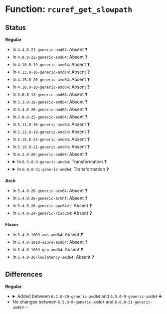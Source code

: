 # Function: <code>rcuref_get_slowpath</code>

## Status
<b>Regular</b>
<ul>
<li>
In <code>4.4.0-21-generic-amd64</code>: Absent ❓
</li>
<li>
In <code>4.8.0-22-generic-amd64</code>: Absent ❓
</li>
<li>
In <code>4.10.0-19-generic-amd64</code>: Absent ❓
</li>
<li>
In <code>4.13.0-16-generic-amd64</code>: Absent ❓
</li>
<li>
In <code>4.15.0-20-generic-amd64</code>: Absent ❓
</li>
<li>
In <code>4.18.0-10-generic-amd64</code>: Absent ❓
</li>
<li>
In <code>5.0.0-13-generic-amd64</code>: Absent ❓
</li>
<li>
In <code>5.3.0-18-generic-amd64</code>: Absent ❓
</li>
<li>
In <code>5.4.0-26-generic-amd64</code>: Absent ❓
</li>
<li>
In <code>5.8.0-25-generic-amd64</code>: Absent ❓
</li>
<li>
In <code>5.11.0-16-generic-amd64</code>: Absent ❓
</li>
<li>
In <code>5.13.0-19-generic-amd64</code>: Absent ❓
</li>
<li>
In <code>5.15.0-25-generic-amd64</code>: Absent ❓
</li>
<li>
In <code>5.19.0-21-generic-amd64</code>: Absent ❓
</li>
<li>
In <code>6.2.0-20-generic-amd64</code>: Absent ❓
</li>
<li>
<details>
<summary>In <code>6.5.0-9-generic-amd64</code>: Transformation ❓</summary>

```c
bool rcuref_get_slowpath(rcuref_t * ref)
```

```json
{
  "name": "rcuref_get_slowpath",
  "collision_type": "Unique Global",
  "inline_type": "No",
  "funcs": [
    {
      "addr": 0,
      "name": "rcuref_get_slowpath",
      "external": true,
      "loc": "lib/rcuref.c:192",
      "file": "lib/rcuref.c",
      "inline": "seen, unknown",
      "caller_inline": [],
      "caller_func": [
        "drivers/net/loopback.c:loopback_xmit",
        "net/core/sock.c:sk_dst_check",
        "net/core/sock.c:__sk_receive_skb",
        "net/core/sock.c:__sock_queue_rcv_skb",
        "net/core/skbuff.c:sock_queue_err_skb",
        "net/core/skbuff.c:__copy_skb_header",
        "net/core/dev.c:__dev_queue_xmit",
        "net/core/dev.c:dev_loopback_xmit",
        "net/core/neighbour.c:__neigh_event_send",
        "net/core/filter.c:bpf_skb_set_tunnel_key",
        "net/core/dst_cache.c:dst_cache_set_ip4",
        "net/core/dst_cache.c:dst_cache_per_cpu_get",
        "net/sched/sch_frag.c:sch_frag_xmit",
        "net/netfilter/nf_queue.c:__nf_queue",
        "net/ipv4/route.c:__mkroute_output",
        "net/ipv4/route.c:ip_route_use_hint",
        "net/ipv4/route.c:rt_cache_route",
        "net/ipv4/route.c:ipv4_sk_update_pmtu",
        "net/ipv4/ip_options.c:ip_options_rcv_srr",
        "net/ipv4/ip_output.c:ip_copy_metadata",
        "net/ipv4/ip_sockglue.c:do_ip_getsockopt",
        "net/ipv4/tcp_ipv4.c:inet_sk_rx_dst_set",
        "net/ipv4/tcp_ipv4.c:tcp_add_backlog",
        "net/ipv4/tcp_minisocks.c:tcp_child_process",
        "net/ipv4/tcp_fastopen.c:tcp_fastopen_active_disable_ofo_check",
        "net/ipv4/udp.c:udp_sendmsg",
        "net/ipv4/ipmr.c:ipmr_cache_report",
        "net/xfrm/xfrm_policy.c:__xfrm_route_forward",
        "net/xfrm/xfrm_policy.c:xdst_queue_output",
        "net/xfrm/xfrm_policy.c:xfrm_policy_queue_process",
        "net/xfrm/xfrm_policy.c:xfrm_policy_queue_process",
        "net/xfrm/xfrm_policy.c:xfrm_bundle_create",
        "net/xfrm/xfrm_policy.c:xfrm_bundle_create",
        "net/xfrm/xfrm_input.c:xfrm_input",
        "net/xfrm/xfrm_output.c:xfrm_output_one",
        "net/xfrm/xfrm_output.c:xfrm_output_one",
        "net/ipv6/ip6_output.c:ip6_append_data",
        "net/ipv6/ip6_output.c:ip6_sk_dst_lookup_flow",
        "net/ipv6/ip6_output.c:ip6_copy_metadata",
        "net/ipv6/route.c:ip6_route_output_flags",
        "net/ipv6/route.c:ip6_route_output_flags",
        "net/ipv6/route.c:ip6_pol_route_lookup",
        "net/ipv6/route.c:ip6_create_rt_rcu",
        "net/ipv6/tcp_ipv6.c:inet6_sk_rx_dst_set",
        "net/ipv6/ip6mr.c:ip6mr_cache_report",
        "net/ipv6/fib6_rules.c:fib6_rule_action",
        "net/ipv6/fib6_rules.c:fib6_rule_lookup",
        "net/ipv6/seg6_local.c:input_action_end_dt4",
        "net/ipv6/seg6_local.c:input_action_end_dx4_finish",
        "net/ipv6/seg6_local.c:seg6_lookup_any_nexthop"
      ]
    }
  ],
  "symbols": [
    {
      "addr": 18446744071596641869,
      "name": "rcuref_get_slowpath.cold",
      "section": ".text",
      "bind": "STB_LOCAL",
      "size": 21
    },
    {
      "addr": 18446744071587343568,
      "name": "rcuref_get_slowpath",
      "section": ".text",
      "bind": "STB_GLOBAL",
      "size": 117
    }
  ]
}
```
</details>
</li>
<li>
<details>
<summary>In <code>6.8.0-31-generic-amd64</code>: Transformation ❓</summary>

```c
bool rcuref_get_slowpath(rcuref_t * ref)
```

```json
{
  "name": "rcuref_get_slowpath",
  "collision_type": "Unique Global",
  "inline_type": "No",
  "funcs": [
    {
      "addr": 0,
      "name": "rcuref_get_slowpath",
      "external": true,
      "loc": "lib/rcuref.c:192",
      "file": "lib/rcuref.c",
      "inline": "seen, unknown",
      "caller_inline": [],
      "caller_func": [
        "drivers/net/loopback.c:loopback_xmit",
        "net/core/sock.c:sk_dst_check",
        "net/core/sock.c:__sk_receive_skb",
        "net/core/sock.c:__sock_queue_rcv_skb",
        "net/core/skbuff.c:sock_queue_err_skb",
        "net/core/skbuff.c:__copy_skb_header",
        "net/core/dev.c:__dev_queue_xmit",
        "net/core/dev.c:dev_loopback_xmit",
        "net/core/neighbour.c:__neigh_event_send",
        "net/core/filter.c:bpf_skb_set_tunnel_key",
        "net/core/dst_cache.c:dst_cache_set_ip4",
        "net/core/dst_cache.c:dst_cache_per_cpu_get",
        "net/sched/sch_frag.c:sch_frag_xmit",
        "net/netfilter/nf_queue.c:__nf_queue",
        "net/ipv4/route.c:__mkroute_output",
        "net/ipv4/route.c:ip_route_use_hint",
        "net/ipv4/route.c:rt_cache_route",
        "net/ipv4/route.c:ipv4_sk_update_pmtu",
        "net/ipv4/ip_options.c:ip_options_rcv_srr",
        "net/ipv4/ip_output.c:ip_copy_metadata",
        "net/ipv4/ip_sockglue.c:do_ip_getsockopt",
        "net/ipv4/tcp_ipv4.c:inet_sk_rx_dst_set",
        "net/ipv4/tcp_ipv4.c:tcp_add_backlog",
        "net/ipv4/tcp_minisocks.c:tcp_child_process",
        "net/ipv4/tcp_fastopen.c:tcp_fastopen_active_disable_ofo_check",
        "net/ipv4/udp.c:udp_sendmsg",
        "net/xfrm/xfrm_policy.c:__xfrm_route_forward",
        "net/xfrm/xfrm_policy.c:xdst_queue_output",
        "net/xfrm/xfrm_policy.c:xfrm_policy_queue_process",
        "net/xfrm/xfrm_policy.c:xfrm_policy_queue_process",
        "net/xfrm/xfrm_policy.c:xfrm_bundle_create",
        "net/xfrm/xfrm_policy.c:xfrm_bundle_create",
        "net/xfrm/xfrm_input.c:xfrm_input",
        "net/xfrm/xfrm_output.c:xfrm_output_one",
        "net/xfrm/xfrm_output.c:xfrm_output_one",
        "net/ipv6/ip6_output.c:ip6_append_data",
        "net/ipv6/ip6_output.c:ip6_sk_dst_lookup_flow",
        "net/ipv6/ip6_output.c:ip6_copy_metadata",
        "net/ipv6/route.c:ip6_route_output_flags",
        "net/ipv6/route.c:ip6_route_output_flags",
        "net/ipv6/route.c:ip6_pol_route_lookup",
        "net/ipv6/route.c:ip6_create_rt_rcu",
        "net/ipv6/tcp_ipv6.c:inet6_sk_rx_dst_set",
        "net/ipv6/ip6mr.c:ip6mr_cache_report",
        "net/ipv6/fib6_rules.c:fib6_rule_action",
        "net/ipv6/fib6_rules.c:fib6_rule_lookup",
        "net/ipv6/seg6_local.c:input_action_end_dt4",
        "net/ipv6/seg6_local.c:input_action_end_dx4_finish",
        "net/ipv6/seg6_local.c:seg6_lookup_any_nexthop"
      ]
    }
  ],
  "symbols": [
    {
      "addr": 18446744071597549934,
      "name": "rcuref_get_slowpath.cold",
      "section": ".text",
      "bind": "STB_LOCAL",
      "size": 21
    },
    {
      "addr": 18446744071587627088,
      "name": "rcuref_get_slowpath",
      "section": ".text",
      "bind": "STB_GLOBAL",
      "size": 117
    }
  ]
}
```
</details>
</li>
</ul>
<b>Arch</b>
<ul>
<li>
In <code>5.4.0-26-generic-arm64</code>: Absent ❓
</li>
<li>
In <code>5.4.0-26-generic-armhf</code>: Absent ❓
</li>
<li>
In <code>5.4.0-26-generic-ppc64el</code>: Absent ❓
</li>
<li>
In <code>5.4.0-24-generic-riscv64</code>: Absent ❓
</li>
</ul>
<b>Flavor</b>
<ul>
<li>
In <code>5.4.0-1009-aws-amd64</code>: Absent ❓
</li>
<li>
In <code>5.4.0-1010-azure-amd64</code>: Absent ❓
</li>
<li>
In <code>5.4.0-1009-gcp-amd64</code>: Absent ❓
</li>
<li>
In <code>5.4.0-26-lowlatency-amd64</code>: Absent ❓
</li>
</ul>

## Differences
<b>Regular</b>
<ul>
<li>
<details>
<summary>Added between <code>6.2.0-20-generic-amd64</code> and <code>6.5.0-9-generic-amd64</code> ➕</summary>

```c
bool rcuref_get_slowpath(rcuref_t * ref)
```
</details>
</li>
<li>
No changes between <code>6.5.0-9-generic-amd64</code> and <code>6.8.0-31-generic-amd64</code> ✅
</li>
</ul>

